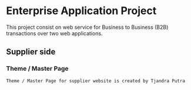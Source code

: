 # Enterprise Application Project 
This project consist on web service for Business to Business (B2B) transactions over two web applications.

## Supplier side

### Theme / Master Page
```
Theme / Master Page for supplier website is created by Tjandra Putra
```
